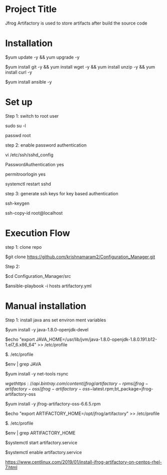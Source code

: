 Project Title
============================

Jfrog Artifactory is used to store artifacts after build the source code

Installation 
==============================

$yum update -y && yum upgrade -y

$yum install git -y && yum install wget -y && yum install unzip -y && yum install curl -y

$yum install ansible -y

Set up
==============

Step 1: switch to root user

sudo su -l

passwd root

step 2: enable password authentication

vi /etc/ssh/sshd_config

PasswordAuthentication yes

permitroorlogin yes

systemctl restart sshd

step 3: generate ssh keys for key based authentication

ssh-keygen

ssh-copy-id root@localhost


Execution Flow
=======================
step 1: clone repo

$git clone https://github.com/krishnamaram2/Configuration_Manager.git

Step 2:

$cd Configuration_Manager/src

$ansible-playbook -i hosts artifactory.yml






Manual installation
======================
Step 1: install java ans set environ ment variables

$yum install -y java-1.8.0-openjdk-devel

$echo "export JAVA_HOME=/usr/lib/jvm/java-1.8.0-openjdk-1.8.0.191.b12-1.el7_6.x86_64" >> /etc/profile

$. /etc/profile

$env | grep JAVA

$yum install -y net-tools rsync

$wget https://api.bintray.com/content/jfrog/artifactory-rpms/jfrog-artifactory-oss/jfrog-artifactory-oss-$latest.rpm;bt_package=jfrog-artifactory-oss

$yum install -y jfrog-artifactory-oss-6.6.5.rpm

$echo "export ARTIFACTORY_HOME=/opt/jfrog/artifactory" >> /etc/profile

$. /etc/profile

$env | grep ARTIFACTORY_HOME

$systemctl start artifactory.service

$systemctl enable artifactory.service


https://www.centlinux.com/2019/01/install-jfrog-artifactory-on-centos-rhel-7.html

